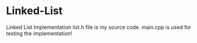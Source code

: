 # Linked-List
Linked List Implementation
list.h file is my source code. main.cpp is used for testing the implementation!
